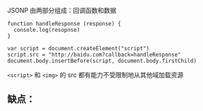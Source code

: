 JSONP 由两部分组成：回调函数和数据

```
function handleResponse (response) {
  console.log(resopnse)
}

var script = document.createElement("script")
script.src = "http://baidu.com?callback=handleResponse"
document.body.insertBefore(script, document.body.firstChild)
```

`<script>` 和 `<img>` 的 src 都有能力不受限制地从其他域加载资源

缺点：
- 